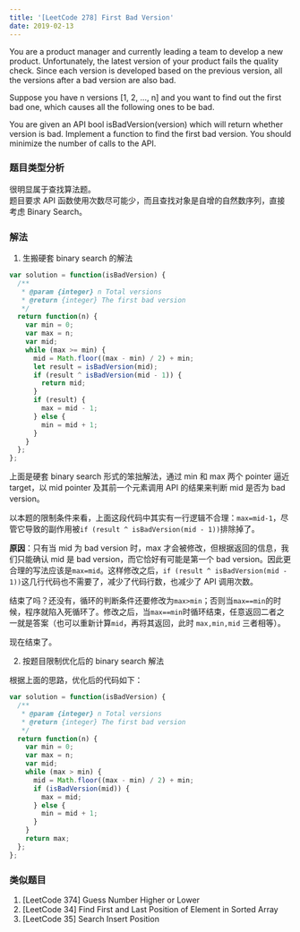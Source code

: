 ```yaml
---
title: '[LeetCode 278] First Bad Version'
date: 2019-02-13
---
```


You are a product manager and currently leading a team to develop a new product. Unfortunately, the latest version of your product fails the quality check. Since each version is developed based on the previous version, all the versions after a bad version are also bad.

Suppose you have n versions [1, 2, ..., n] and you want to find out the first bad one, which causes all the following ones to be bad.

You are given an API bool isBadVersion(version) which will return whether version is bad. Implement a function to find the first bad version. You should minimize the number of calls to the API.

### 题目类型分析

很明显属于查找算法题。  
题目要求 API 函数使用次数尽可能少，而且查找对象是自增的自然数序列，直接考虑 Binary Search。

### 解法

1. 生搬硬套 binary search 的解法

```javascript
var solution = function(isBadVersion) {
  /**
   * @param {integer} n Total versions
   * @return {integer} The first bad version
   */
  return function(n) {
    var min = 0;
    var max = n;
    var mid;
    while (max >= min) {
      mid = Math.floor((max - min) / 2) + min;
      let result = isBadVersion(mid);
      if (result ^ isBadVersion(mid - 1)) {
        return mid;
      }
      if (result) {
        max = mid - 1;
      } else {
        min = mid + 1;
      }
    }
  };
};
```

上面是硬套 binary search 形式的笨拙解法，通过 min 和 max 两个 pointer 逼近 target，以 mid pointer 及其前一个元素调用 API 的结果来判断 mid 是否为 bad version。

以本题的限制条件来看，上面这段代码中其实有一行逻辑不合理：`max=mid-1`，尽管它导致的副作用被`if (result ^ isBadVersion(mid - 1))`排除掉了。

**原因**：只有当 mid 为 bad version 时，max 才会被修改，但根据返回的信息，我们只能确认 mid 是 bad version，而它恰好有可能是第一个 bad version。因此更合理的写法应该是`max=mid`。这样修改之后，`if (result ^ isBadVersion(mid - 1))`这几行代码也不需要了，减少了代码行数，也减少了 API 调用次数。

结束了吗？还没有，循环的判断条件还要修改为`max>min`；否则当`max==min`的时候，程序就陷入死循环了。修改之后，当`max==min`时循环结束，任意返回二者之一就是答案（也可以重新计算`mid`，再将其返回，此时 `max,min,mid` 三者相等）。

现在结束了。

2. 按题目限制优化后的 binary search 解法

根据上面的思路，优化后的代码如下：

```javascript
var solution = function(isBadVersion) {
  /**
   * @param {integer} n Total versions
   * @return {integer} The first bad version
   */
  return function(n) {
    var min = 0;
    var max = n;
    var mid;
    while (max > min) {
      mid = Math.floor((max - min) / 2) + min;
      if (isBadVersion(mid)) {
        max = mid;
      } else {
        min = mid + 1;
      }
    }
    return max;
  };
};
```

### 类似题目

1. [LeetCode 374] Guess Number Higher or Lower
2. [LeetCode 34] Find First and Last Position of Element in Sorted Array
3. [LeetCode 35] Search Insert Position
